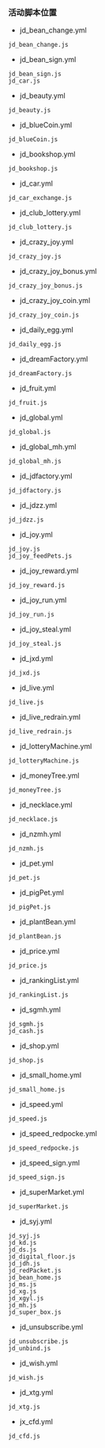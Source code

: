 ### 活动脚本位置
* jd_bean_change.yml
```
jd_bean_change.js
```
* jd_bean_sign.yml
```
jd_bean_sign.js
jd_car.js
```
* jd_beauty.yml
```
jd_beauty.js
```
* jd_blueCoin.yml
```
jd_blueCoin.js
```
* jd_bookshop.yml
```
jd_bookshop.js
```
* jd_car.yml
```
jd_car_exchange.js
```
* jd_club_lottery.yml
```
jd_club_lottery.js
```
* jd_crazy_joy.yml
```
jd_crazy_joy.js
```
* jd_crazy_joy_bonus.yml
```
jd_crazy_joy_bonus.js
```
* jd_crazy_joy_coin.yml
```
jd_crazy_joy_coin.js
```
* jd_daily_egg.yml
```
jd_daily_egg.js
```
* jd_dreamFactory.yml
```
jd_dreamFactory.js
```
* jd_fruit.yml
```
jd_fruit.js
```
* jd_global.yml
```
jd_global.js
```
* jd_global_mh.yml
```
jd_global_mh.js
```
* jd_jdfactory.yml
```
jd_jdfactory.js
```
* jd_jdzz.yml
```
jd_jdzz.js
```
* jd_joy.yml
```
jd_joy.js
jd_joy_feedPets.js
```
* jd_joy_reward.yml
```
jd_joy_reward.js
```
* jd_joy_run.yml
```
jd_joy_run.js
```
* jd_joy_steal.yml
```
jd_joy_steal.js
```
* jd_jxd.yml
```
jd_jxd.js
```
* jd_live.yml
```
jd_live.js
```
* jd_live_redrain.yml
```
jd_live_redrain.js
```
* jd_lotteryMachine.yml
```
jd_lotteryMachine.js
```
* jd_moneyTree.yml
```
jd_moneyTree.js
```
* jd_necklace.yml
```
jd_necklace.js
```
* jd_nzmh.yml
```
jd_nzmh.js
```
* jd_pet.yml
```
jd_pet.js
```
* jd_pigPet.yml
```
jd_pigPet.js
```
* jd_plantBean.yml
```
jd_plantBean.js
```
* jd_price.yml
```
jd_price.js
```
* jd_rankingList.yml
```
jd_rankingList.js
```
* jd_sgmh.yml
```
jd_sgmh.js
jd_cash.js
```
* jd_shop.yml
```
jd_shop.js
```
* jd_small_home.yml
```
jd_small_home.js
```
* jd_speed.yml
```
jd_speed.js
```
* jd_speed_redpocke.yml
```
jd_speed_redpocke.js
```
* jd_speed_sign.yml
```
jd_speed_sign.js
```
* jd_superMarket.yml
```
jd_superMarket.js
```
* jd_syj.yml
```
jd_syj.js
jd_kd.js
jd_ds.js
jd_digital_floor.js
jd_jdh.js
jd_redPacket.js
jd_bean_home.js
jd_ms.js
jd_xg.js
jd_xgyl.js
jd_mh.js
jd_super_box.js
```
* jd_unsubscribe.yml
```
jd_unsubscribe.js
jd_unbind.js
```
* jd_wish.yml
```
jd_wish.js
```
* jd_xtg.yml
```
jd_xtg.js
```
* jx_cfd.yml
```
jd_cfd.js
```
